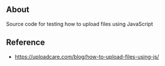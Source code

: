 ## About

Source code for testing how to upload files using JavaScript

## Reference
- https://uploadcare.com/blog/how-to-upload-files-using-js/
